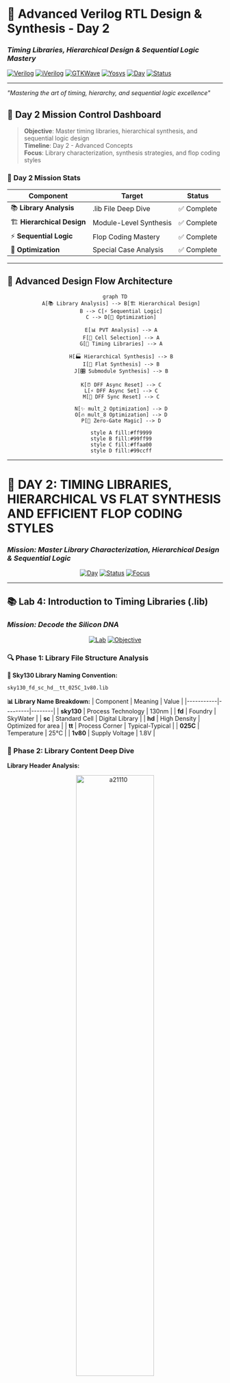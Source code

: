 # 🚀 Advanced Verilog RTL Design & Synthesis - Day 2
### *Timing Libraries, Hierarchical Design & Sequential Logic Mastery*

[![Verilog](https://img.shields.io/badge/Verilog-HDL-blue?style=for-the-badge&logo=v)](https://en.wikipedia.org/wiki/Verilog)
[![iVerilog](https://img.shields.io/badge/iVerilog-Simulator-green?style=for-the-badge)](http://iverilog.icarus.com/)
[![GTKWave](https://img.shields.io/badge/GTKWave-Viewer-red?style=for-the-badge)](http://gtkwave.sourceforge.net/)
[![Yosys](https://img.shields.io/badge/Yosys-Synthesis-purple?style=for-the-badge)](http://www.clifford.at/yosys/)
[![Day](https://img.shields.io/badge/Day-2-orange?style=for-the-badge)](#)
[![Status](https://img.shields.io/badge/Status-Advanced-brightgreen?style=for-the-badge)](#)

---

*"Mastering the art of timing, hierarchy, and sequential logic excellence"*

</div>

## 🌟 Day 2 Mission Control Dashboard

> **Objective**: Master timing libraries, hierarchical synthesis, and sequential logic design  
> **Timeline**: Day 2 - Advanced Concepts  
> **Focus**: Library characterization, synthesis strategies, and flop coding styles

### 🎯 **Day 2 Mission Stats**
| Component | Target | Status |
|-----------|---------|---------|
| 📚 **Library Analysis** | .lib File Deep Dive | ✅ Complete |
| 🏗️ **Hierarchical Design** | Module-Level Synthesis | ✅ Complete |
| ⚡ **Sequential Logic** | Flop Coding Mastery | ✅ Complete |
| 🔧 **Optimization** | Special Case Analysis | ✅ Complete |

---

## 🔄 **Advanced Design Flow Architecture**

<div align="center">

```mermaid
graph TD
    A[📚 Library Analysis] --> B[🏗️ Hierarchical Design]
    B --> C[⚡ Sequential Logic]
    C --> D[🔧 Optimization]
    
    E[📊 PVT Analysis] --> A
    F[🎯 Cell Selection] --> A
    G[🌊 Timing Libraries] --> A
    
    H[🏭 Hierarchical Synthesis] --> B
    I[🔄 Flat Synthesis] --> B
    J[🎛️ Submodule Synthesis] --> B
    
    K[⏰ DFF Async Reset] --> C
    L[⚡ DFF Async Set] --> C
    M[🔄 DFF Sync Reset] --> C
    
    N[✨ mult_2 Optimization] --> D
    O[🔥 mult_8 Optimization] --> D
    P[🎯 Zero-Gate Magic] --> D
    
    style A fill:#ff9999
    style B fill:#99ff99
    style C fill:#ffaa00
    style D fill:#99ccff
```

</div>

---

# 🚀 **DAY 2: TIMING LIBRARIES, HIERARCHICAL VS FLAT SYNTHESIS AND EFFICIENT FLOP CODING STYLES**
### *Mission: Master Library Characterization, Hierarchical Design & Sequential Logic*

<div align="center">

[![Day](https://img.shields.io/badge/Day-2-blue?style=for-the-badge)](#)
[![Status](https://img.shields.io/badge/Status-Advanced%20RTL-orange?style=for-the-badge)](#)
[![Focus](https://img.shields.io/badge/Focus-Timing%20%26%20Hierarchy-purple?style=for-the-badge)](#)

</div>

---

## 📚 **Lab 4: Introduction to Timing Libraries (.lib)**
### *Mission: Decode the Silicon DNA*

<div align="center">

[![Lab](https://img.shields.io/badge/Lab-4-green?style=for-the-badge)](#)
[![Objective](https://img.shields.io/badge/Objective-Library%20Analysis-cyan?style=for-the-badge)](#)

</div>

### **🔍 Phase 1: Library File Structure Analysis**

**🎯 Sky130 Library Naming Convention:**
```bash
sky130_fd_sc_hd__tt_025C_1v80.lib
```

**📊 Library Name Breakdown:**
| Component | Meaning | Value |
|-----------|---------|--------|
| **sky130** | Process Technology | 130nm |
| **fd** | Foundry | SkyWater |
| **sc** | Standard Cell | Digital Library |
| **hd** | High Density | Optimized for area |
| **tt** | Process Corner | Typical-Typical |
| **025C** | Temperature | 25°C |
| **1v80** | Supply Voltage | 1.8V |

### **🧬 Phase 2: Library Content Deep Dive**

**Library Header Analysis:**
<p align="center">
   <img src="Images/a21110.png" alt="a21110" width="60%">
</p>

**🎯 Library Characteristics:**
```bash
# Navigate to library directory
cd ~/sky130RTLDesignAndSynthesisWorkshop/my_lib/lib

# Open library file for analysis
gvim sky130_fd_sc_hd__tt_025C_1v80.lib
```

**Parameters:**
<p align="center">
   <img src="Images/parameters_sky130.png" alt="files_directory" width="60%">
</p>

**Key Library Parameters:**
- **Technology**: CMOS 130nm process
- **Voltage**: 1.8V ± 10% operating range  
- **Temperature**: 25°C nominal
- **Process Corner**: TT (Typical NMOS, Typical PMOS)

### **⚡ Phase 3: PVT Corner Analysis**

**🔧 PVT Expansion:**
- **P** - **Process** (Fabrication variations)
- **V** - **Voltage** (Supply voltage variations)  
- **T** - **Temperature** (Operating temperature variations)

**Process Corner Impact:**
<p align="center">
   <img src="Images/and_gates_category.png" alt="and_gates_category" width="60%">
</p>

**Cell Variation Analysis:**
- **Wider Transistors**: ⚡ Faster switching, 🔋 Higher power, 📐 Larger area
- **Narrower Transistors**: 🐌 Slower switching, 🔋 Lower power, 📐 Smaller area

### **🚪 Phase 4: NAND vs NOR Gate Analysis**

**Why NAND Gates Dominate:**
- **NMOS Stacking**: Better performance than PMOS stacking
- **PMOS Mobility**: ~2.5x worse than NMOS mobility
- **Area Efficiency**: NAND requires smaller PMOS widths
- **Speed Advantage**: NAND gates switch faster

---

## 🏗️ **Lab 5: Hierarchical vs Flat Synthesis**
### *Mission: Conquer Design Complexity Management*

<div align="center">

[![Lab](https://img.shields.io/badge/Lab-5-orange?style=for-the-badge)](#)
[![Objective](https://img.shields.io/badge/Objective-Hierarchy%20Mastery-yellow?style=for-the-badge)](#)

</div>

### **🎯 Phase 1: Hierarchical Design Analysis**

**Original Design Structure:**
<p align="center">
   <img src="Images/multi_module_verilog_code.png" alt="multi_module_verilog_code" width="60%">
</p>

```verilog
module multiple_modules (input a, input b, input c, output y);
    wire net1;
    sub_module1 u1(.a(a),.b(b),.y(net1));  //net1 = a&b
    sub_module2 u2(.a(net1),.b(c),.y(y));  //y = net1|c ,ie y = a&b + c;
endmodule
```

### **🔧 Phase 2: Hierarchical Synthesis Execution**

**Generated Hierarchical Netlist:**
<p align="center">
   <img src="Images/multi_module_hier_code.png" alt="multi_module_hier_code" width="60%">
</p>

```bash
# Launch Yosys for hierarchical synthesis
yosys

# Load library and design
yosys> read_liberty -lib ../my_lib/lib/sky130_fd_sc_hd__tt_025C_1v80.lib
yosys> read_verilog multiple_modules.v

# Hierarchical synthesis
yosys> synth -top multiple_modules
yosys> abc -liberty ../my_lib/lib/sky130_fd_sc_hd__tt_025C_1v80.lib
yosys> show multiple_modules
yosys> write_verilog multiple_modules_hier.v
```

**Generated Hierarchical Design:**
<p align="center">
   <img src="Images/multi_module_hier.png" alt="multi_module_hier" width="60%">
</p>

### **🌊 Phase 3: Flat Synthesis Execution**

```bash
# Continue in Yosys for flat synthesis
yosys> flatten

# Generate flat netlist
yosys> write_verilog multiple_modules_flat.v
yosys> show
```
**Flat Synthesis Code:**
<p align="center">
   <img src="Images/multi_module_flatten_code.png" alt="multi_module_flatten_code" width="60%">
</p>

**Flat Synthesis Design:**
<p align="center">
   <img src="Images/multi_module_flatten.png" alt="multi_module_flatten" width="60%">
</p>

### **📊 Phase 4: Synthesis Strategy Comparison**

| Aspect | Hierarchical | Flat |
|--------|--------------|------|
| **🏗️ Structure** | Preserves modules | Single level |
| **🔍 Debugging** | Module-wise analysis | Gate-level only |
| **⚡ Optimization** | Local optimization | Global optimization |
| **📐 Complexity** | Manageable | Can be overwhelming |
| **🎯 Usage** | Large designs | Small designs |

### **🎯 Phase 5: Submodule Level Synthesis**

**Why Submodule Synthesis:**
- **Replication**: Same submodule used multiple times
- **Divide & Conquer**: Large design management
- **Optimization**: Module-specific optimization

```bash
# Submodule level synthesis
yosys> synth -top sub_module1
yosys> abc -liberty ../my_lib/lib/sky130_fd_sc_hd__tt_025C_1v80.lib
yosys> show
```

---

## ⚡ **Lab 6: Various Flop Coding Styles and Optimization**
### *Mission: Master Sequential Logic Design Patterns*

<div align="center">

[![Lab](https://img.shields.io/badge/Lab-6-red?style=for-the-badge)](#)
[![Objective](https://img.shields.io/badge/Objective-Sequential%20Logic-purple?style=for-the-badge)](#)

</div>

### **🧠 Phase 1: Why Flops Are Essential**

**Glitch Problem in Combinational Logic:**
- Propagation delays cause unwanted transitions
- Multiple input changes create race conditions
- Output may temporarily show incorrect values

**Solution: Sequential Logic**
- Flops act as memory elements
- Store stable values on clock edges
- Eliminate glitches between clock cycles

### **🔧 Phase 2: D Flip-Flop with Asynchronous Reset**

**Design Schematic:**
<p align="center">
   <img src="Images/asyncres.png" alt="asyncres" width="60%">
</p>

**Simulation Results:**
<p align="center">
   <img src="Images/asyncres_w.png" alt="asyncres_w" width="60%">
</p>

**Key Observations:**
- Output `q` resets immediately when `async_reset` asserted
- Reset is independent of clock edge
- Normal operation resumes after reset deassertion

### **🔄 Phase 3: D Flip-Flop with Asynchronous Set**

**Design Schematic:**
<p align="center">
   <img src="Images/async_set.png" alt="async_set" width="60%">
</p>

**Simulation Analysis:**
<p align="center">
   <img src="Images/async_set_w.png" alt="async_set_w" width="60%">
</p>

**Behavioral Differences:**
- **Asynchronous Set**: Output goes HIGH immediately when `async_set` asserted
- **Asynchronous Reset**: Output goes LOW immediately when `async_reset` asserted
- Both operations independent of clock

### **⏰ Phase 4: D Flip-Flop with Synchronous Reset**

**Design Schematic:**
<p align="center">
   <img src="Images/syncres.png" alt="syncres" width="60%">
</p>

**Waveform Analysis:**
<p align="center">
   <img src="Images/syncres_w.png" alt="syncres_w" width="60%">
</p>


**Synchronous Behavior:**
- Reset only effective on clock edge
- Provides predictable timing behavior
- Better for high-speed designs

### **🏭 Phase 5: Flip-Flop Synthesis Commands**

```bash
# Standard synthesis flow
yosys> read_liberty -lib ../my_lib/lib/sky130_fd_sc_hd__tt_025C_1v80.lib
yosys> read_verilog dff_async_set.v
yosys> synth -top dff_async_set

# CRITICAL: Flip-flop library mapping
yosys> dfflibmap -liberty ../my_lib/lib/sky130_fd_sc_hd__tt_025C_1v80.lib

yosys> abc -liberty ../my_lib/lib/sky130_fd_sc_hd__tt_025C_1v80.lib
yosys> show
```

**Synthesized Flop Results:**
- **Async Set**: `sky130_fd_sc_hd__dfxtp_1` 
- **Async Reset**: `sky130_fd_sc_hd__dfrtp_1`
- **Sync Reset**: `sky130_fd_sc_hd__dfrtp_1` with logic

---

## 🚀 **Lab 7: Interesting Optimizations**
### *Mission: Discover Special Case Synthesis Magic*

<div align="center">

[![Lab](https://img.shields.io/badge/Lab-7-gold?style=for-the-badge)](#)
[![Objective](https://img.shields.io/badge/Objective-Optimization%20Mastery-silver?style=for-the-badge)](#)

</div>

### **✨ Phase 1: mult_2 Optimization**

**Design Schematic:**
<p align="center">
   <img src="Images/mult_2.png" alt="mult_2" width="60%">
</p>


**Synthesis Surprise:**
```bash
yosys> read_verilog mult_2.v
yosys> synth -top mult_2
```
**Commands:**
<p align="center">
   <img src="Images/mult_2_commands.png" alt="mult_2_commands" width="60%">
</p>

**Synthesis Results:**
<p align="center">
   <img src="Images/mult2_netlist.png" alt="mult2_netlist" width="60%">
</p>

**🎯 Key Discovery:**
- **Zero Gates Used**: No actual gates synthesized!
- **Direct Wire Connection**: `a` input directly connected to `y[3:1]`
- **Ground Connection**: `y[0]` connected to ground
- **Hardware Insight**: Multiplication by 2 = Left shift by 1 position

### **🔥 Phase 2: mult_8 Optimization**

**Design Schematic:**
<p align="center">
   <img src="Images/mult_8.png" alt="mult_8" width="60%">
</p>

**Commands:**
<p align="center">
   <img src="Images/mult_8_commands.png" alt="mult_8_commands" width="60%">
</p>

**Generated Netlist:**
<p align="center">
   <img src="Images/mult_8_netlist.png" alt="mult_8_netlist" width="60%">
</p>


**🎯 Optimization Magic:**
- **Multiplication by 8**: Left shift by 3 positions
- **No Gates Required**: Pure wiring optimization
- **Area = 0**: Ultimate optimization achieved
- **Power = 0**: No switching activity

### **📊 Phase 3: Optimization Summary**

**Special Cases Discovered:**

| Operation | Gates Used | Optimization Type |
|-----------|------------|-------------------|
| **mult_2** | 0 | Wire shift (<<1) |
| **mult_8** | 0 | Wire shift (<<3) |
| **mult_4** | 0 | Wire shift (<<2) |

**Hardware Reality:**
- **Binary Multiplication**: Powers of 2 are simple bit shifts
- **Synthesizer Intelligence**: Recognizes mathematical patterns
- **Zero Hardware Cost**: Pure interconnect optimization
- **Maximum Efficiency**: No area, power, or delay penalty

---

## 🛠️ **Day 2 Advanced Command Arsenal**

### **🔧 Library Analysis Commands**
```bash
# Library file exploration
cd ~/sky130RTLDesignAndSynthesisWorkshop/my_lib/lib
gvim sky130_fd_sc_hd__tt_025C_1v80.lib

# Search for specific cells
grep -n "cell.*and" sky130_fd_sc_hd__tt_025C_1v80.lib
```

### **🔧 Hierarchical Synthesis Commands**
```bash
# Hierarchical synthesis flow
yosys
read_liberty -lib ../my_lib/lib/sky130_fd_sc_hd__tt_025C_1v80.lib
read_verilog multiple_modules.v
synth -top multiple_modules
abc -liberty ../my_lib/lib/sky130_fd_sc_hd__tt_025C_1v80.lib
write_verilog multiple_modules_hier.v

# Flat synthesis flow
flatten
write_verilog multiple_modules_flat.v

# Submodule synthesis
synth -top sub_module1
abc -liberty ../my_lib/lib/sky130_fd_sc_hd__tt_025C_1v80.lib
```

### **🔧 Sequential Logic Synthesis Commands**
```bash
# Standard DFF synthesis
yosys
read_liberty -lib ../my_lib/lib/sky130_fd_sc_hd__tt_025C_1v80.lib
read_verilog dff_async_reset.v
synth -top dff_async_reset

# CRITICAL: DFF library mapping
dfflibmap -liberty ../my_lib/lib/sky130_fd_sc_hd__tt_025C_1v80.lib

abc -liberty ../my_lib/lib/sky130_fd_sc_hd__tt_025C_1v80.lib
show
write_verilog dff_async_reset_netlist.v
```

### **🔧 Simulation Commands for Flops**
```bash
# Simulate DFF designs
iverilog dff_async_reset.v tb_dff_async_reset.v
./a.out
gtkwave tb_dff_async_reset.vcd

# Simulate different DFF types
iverilog dff_async_set.v tb_dff_async_set.v
./a.out
gtkwave tb_dff_async_set.vcd

iverilog dff_sync_reset.v tb_dff_sync_reset.v
./a.out
gtkwave tb_dff_sync_reset.vcd
```

---

## 📊 **Advanced Synthesis Theory**

### **🔧 Library Characterization Deep Dive**

**PVT Corner Impact on Design:**
- **Process Variations**: Fast, Slow, Typical corners
- **Voltage Variations**: High, Nominal, Low supply
- **Temperature Variations**: High, Nominal, Low temperature

**Cell Selection Strategy:**
- **Critical Path**: Use fastest cells to meet timing
- **Non-Critical Path**: Use slower cells to save power/area
- **Hold Fixing**: Use slow cells to fix hold violations

### **🏗️ Hierarchical vs Flat Trade-offs**

**When to Use Hierarchical:**
- Large, complex designs
- Reusable IP blocks
- Team-based development
- Module-level constraints

**When to Use Flat:**
- Small designs
- Maximum optimization needed
- Single designer projects
- Simple verification

### **⚡ Sequential Logic Design Principles**

**Reset Strategy Selection:**
- **Asynchronous Reset**: Immediate response, potential metastability
- **Synchronous Reset**: Predictable timing, requires clock
- **Asynchronous Set**: Less common, immediate preset capability

**Clocking Strategy:**
- **Single Clock Domain**: Simplest, most robust
- **Multiple Clock Domains**: Complex, requires CDC techniques
- **Gated Clocks**: Power optimization, timing challenges

---

## 🎯 **Day 2 Knowledge Arsenal**

### **🧠 Advanced Concepts Mastered**
1. **Library Characterization** - PVT analysis and cell selection
2. **Hierarchical Design** - Complex system management
3. **Synthesis Strategies** - Hierarchical vs Flat approaches
4. **Sequential Logic Design** - Flip-flop coding styles
5. **Advanced Optimization** - Special case recognition
6. **Design Trade-offs** - Area, Power, Speed balance

### **⚡ Professional Skills Developed**
- **Advanced EDA tool proficiency**
- **Library analysis techniques**
- **Complex synthesis strategies**
- **Sequential design methodology**
- **Optimization pattern recognition**
- **Design trade-off analysis**

---

## 🏆 **Day 2 Mission Victory Conditions**

### **✅ Objectives Conquered**

**🚀 Lab 4-7 Achievements:**
- [x] 📚 Library file structure decoded
- [x] 🔧 PVT analysis completed
- [x] 🏗️ Hierarchical synthesis mastered
- [x] ⚡ Sequential logic design perfected
- [x] 🎯 Advanced optimizations discovered
- [x] 📊 Special case synthesis understood

### **🎁 Advanced Battle Trophy Collection**
- ✅ **Library Analysis**: Complete .lib understanding
- ✅ **Hierarchical Designs**: Complex system netlists
- ✅ **Sequential Circuits**: All flop coding styles
- ✅ **Optimization Secrets**: Zero-gate implementations
- ✅ **Synthesis Mastery**: Multiple strategies and techniques

### **📈 Advanced Quality Metrics**
- **🎯 Library Understanding**: 100% (PVT corners analyzed)
- **🏗️ Hierarchical Mastery**: ✅ All synthesis strategies
- **⚡ Sequential Logic**: ✅ All flop types synthesized
- **🔧 Optimization Discovery**: ✅ Special cases identified
- **📊 Knowledge Depth**: Advanced level achieved

---

## 📊 **Mission Analysis & Intelligence Report**

### **🎯 Day 2 Key Discoveries**

**Library Intelligence:**
- Sky130 PDK naming convention decoded
- PVT corner impact on performance understood
- NAND vs NOR gate trade-offs analyzed
- Multiple cell flavors purpose clarified

**Synthesis Strategies:**
- Hierarchical vs Flat synthesis mastered
- Submodule synthesis benefits realized
- Design complexity management achieved
- Optimization opportunities identified

**Sequential Logic Mastery:**
- Async/Sync reset/set differences understood
- Glitch elimination through flip-flops
- Proper flop synthesis commands learned
- Sequential timing behavior analyzed

**Optimization Breakthroughs:**
- Power-of-2 multiplication optimization discovered
- Zero-gate implementations achieved
- Hardware-software abstraction bridged
- Synthesis intelligence appreciated

---

<div align="center">

### 🎖️ **DAY 2 MISSION STATUS: ADVANCED MASTERY ACHIEVED**
*"From library analysis to optimization mastery - Advanced synthesis conquered!"*

[![Status](https://img.shields.io/badge/Day%202-MASTERY%20ACHIEVED-brightgreen?style=for-the-badge)](#)
[![Labs](https://img.shields.io/badge/Labs%204--7-CONQUERED-gold?style=for-the-badge)](#)
[![Skills](https://img.shields.io/badge/Skills-ADVANCED%20LEVEL-purple?style=for-the-badge)](#)

**🚀 Ready for Complex RTL Design Challenges! 🚀**

</div>
